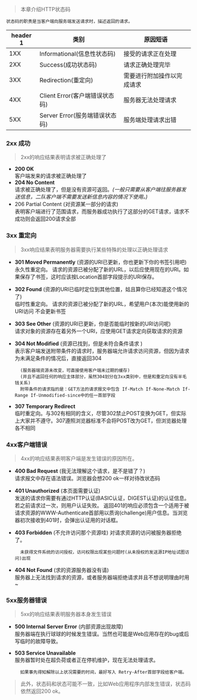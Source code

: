 > 本章介绍HTTP状态码

    状态码的职责是当客户端向服务端发送请求时，描述返回的请求。
    

header 1 | 类别 | 原因短语
---|---|---
1XX | Informational(信息性状态码) | 接受的请求正在处理
2XX | Success(成功状态码) | 请求正确处理完毕
3XX | Redirection(重定向) | 需要进行附加操作以完成请求
4XX | Client Error(客户端错误状态码) | 服务器无法处理请求
5XX | Server Error(服务端错误状态码) | 服务端处理请求出错


### 2xx 成功
> 2xx的响应结果表明请求被正确处理了

- **200 OK**  
    客户端发来的请求被正确处理了
- **204 No Content**    
    请求被正确处理了，但是没有资源可返回。*(一般只需要从客户端往服务器发送信息，二队客户端不需要发送新信息内容的情况下使用。)*
-   206 Partial Content (对资源某一部分的请求)        
    表明客户端进行了范围请求，而服务器成功执行了这部分的GET请求，请求不成功则会返回200请求全部

### 3xx 重定向
> 3xx响应结果表明服务器需要执行某些特殊的处理以正确处理请求
- **301 Moved Permanently** (资源的URI已更新，你也更新下你的书签引用吧)       
    永久性重定向。 请求的资源已被分配了新的URL，以后应使用现在的URI。如果保存了书签，这时应该按Location首部字段提示的URI保存。
- **302 Found** (资源的URI已临时定位到其他位置，姑且算你已经知道这个情况了)    
    临时性重定向。  请求的资源已被分配了新的URL，希望用户(本次)能使用新的URI访问 不会更新书签
- **303 See Other**  (资源的URI已更新，你是否能临时按新的URI访问呢)    
    请求对象的资源存在着另外一个URI，应使用GET请求定向获取请求的资源
- **304 Not Modified** (资源已找到，但是未符合条件请求 )   
    表示客户端发送附带条件的请求时，服务器端允许请求访问资源，但因为请求为未满足条件的情况后，直接返回304
    
        (服务器端资源未改变，可直接使用客户端未过期的缓存)
        (并且不返回任何的响应主体部分，虽然304划分在3xx类别中，但是和重定向没有半毛钱关系)
        附带条件的请求指的是：GET方法的请求报文中包含 If-Match If-None-Match If-Range If-Unmodified-since中的任一首部字段
- **307 Temporary Redirect**     
    临时重定向。与302有相同的含义，尽管302禁止POST变换为GET，但实际上大家并不遵守。307遵照浏览器标准不会将POST改为GET，但浏览器处理各不相同
    
### 4xx客户端错误
> 4xx的响应结果表明客户端是发生错误的原因所在。
- **400 Bad Request** (我无法理解这个请求，是不是错了？)   
    请求报文中存在语法错误。浏览器会想200 ok一样对待改状态码
- **401 Unauthorized**    (本页面需要认证)   
    发送的请求你需要有通过HTTP认证(BASIC认证，DIGEST认证)的认证信息。若之前请求过一次，则用户认证失败。
    返回401的响应必须包含一个适用于被请求资源的WWW-Authenticate首部用以质询(challenge)用户信息。当浏览器初次接收到401时，会弹出认证用的对话框。
- **403 Forbidden** (不允许访问那个资源哇)
    对请求资源的访问被服务器拒绝了。
        
        未获得文件系统的访问授权，访问权限出现某些问题时(从未授权的发送源IP地址试图访问)出现
- **404 Not Found** (求的资源服务器没有请)   
    服务器上无法找到请求的资源，或者服务器端拒绝请求并且不想说明理由时用~

### 5xx服务器错误
> 5xx的响应结果表明服务器本身发生错误

- **500 Internal Server Error** (内部资源出现故障)  
    服务器端在执行球球的时候发生错误。当然也可能是Web应用存在的bug或后写临时的故障导致。

- **503 Service Unavailable**    
    服务器暂时处在超负荷或者正在停机维护，现在无法处理请求。
        
        如果事先得知解除以上状况需要的时间，最好写入 Retry-After首部字段给客户端。

> 此外，状态码和状态可能不一致，比如Web应用程序内部发生错误，状态码依然返回200 ok。
    